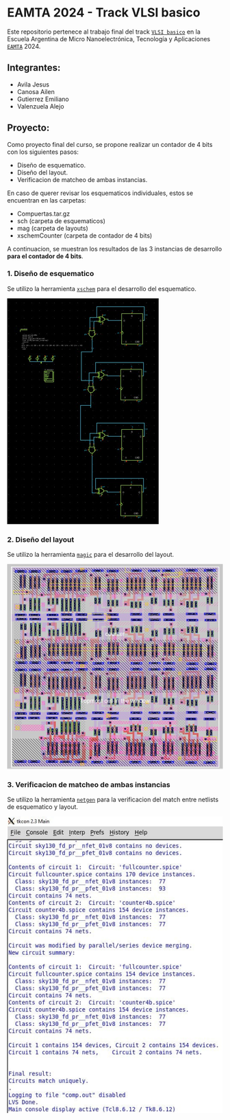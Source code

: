 # EAMTA 2024 - Track VLSI basico

Este repositorio pertenece al trabajo final del track [`VLSI basico`](https://eamta.ar/basic-vlsi/) en la Escuela Argentina de Micro Nanoelectrónica, Tecnologı́a y Aplicaciones [`EAMTA`](https://eamta.ar/) 2024.

## Integrantes:
- Avila Jesus
- Canosa Ailen
- Gutierrez Emiliano
- Valenzuela Alejo

## Proyecto: 
Como proyecto final del curso, se propone realizar un contador de 4 bits con los siguientes pasos: 
- Diseño de esquematico. 
- Diseño del layout.
- Verificacion de matcheo de ambas instancias.

En caso de querer revisar los esquematicos individuales, estos se encuentran en las carpetas:
- Compuertas.tar.gz
- sch (carpeta de esquematicos)
- mag (carpeta de layouts)
- xschemCounter (carpeta de contador de 4 bits)

A continuacion, se muestran los resultados de las 3 instancias de desarrollo **para el contador de 4 bits**.

### 1. Diseño de esquematico

Se utilizo la herramienta [`xschem`](https://xschem.sourceforge.io/stefan/index.html) para el desarrollo del esquematico.

<a href="https://github.com/AlejoValenzuela73/EAMTA24_VLSI"> <img src="./Schematic_Counter4bits.jpeg"> </a>

### 2. Diseño del layout

Se utilizo la herramienta [`magic`](http://opencircuitdesign.com/magic/) para el desarrollo del layout.

<a href="https://github.com/AlejoValenzuela73/EAMTA24_VLSI"> <img src="./Layout_Counter4bits.jpeg"> </a>

### 3. Verificacion de matcheo de ambas instancias

Se utilizo la herramienta [`netgen`](http://opencircuitdesign.com/netgen/) para la verificacion del match entre netlists de esquematico y layout.

<a href="https://github.com/AlejoValenzuela73/EAMTA24_VLSI"> <img src="./MatchingInstance_LayoutAndSchematic_Counter4bits.jpeg"> </a>